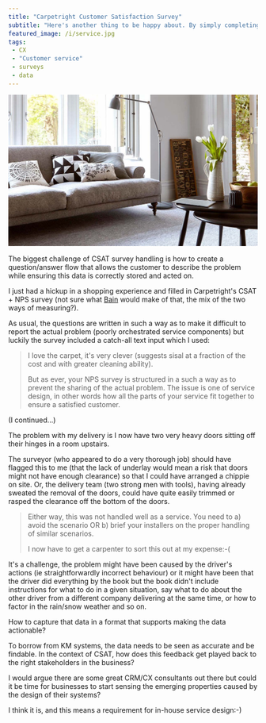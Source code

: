 ```yaml
---
title: "Carpetright Customer Satisfaction Survey"
subtitle: "Here's another thing to be happy about. By simply completing our quick survey you could win yourself £500 Carpetright vouchers, or the value of your recent order!"
featured_image: /i/service.jpg
tags:
 - CX
 - "Customer service"
 - surveys
 - data
---
```

![We hope you're enjoying your new Flooring. Here's another thing to be happy about. By simply completing our quick survey you could win yourself £500 Carpetright vouchers, or the value of your recent order!](/i/carpetright-interior.jpg)

The biggest challenge of CSAT survey handling is how to create a question/answer flow that allows the customer to describe the problem while ensuring this data is correctly stored and acted on.

I just had a hickup in a shopping experience and filled in Carpetright's CSAT + NPS survey (not sure what <a href="http://www.bain.com/publications/articles/introducing-the-net-promoter-system-loyalty-insights.aspx">Bain</a> would make of that, the mix of the two ways of measuring?).

As usual, the questions are written in such a way as to make it difficult to report the actual problem (poorly orchestrated service components) but luckily the survey included a catch-all text input which I used:

> I love the carpet, it's very clever (suggests sisal at a fraction of the cost and with greater cleaning ability).
>
> But as ever, your NPS survey is structured in a such a way as to prevent the sharing of the actual problem. The issue is one of service design, in other words how all the parts of your service fit together to ensure a satisfied customer.

(I continued...)

The problem with my delivery is I now have two very heavy doors sitting off their hinges in a room upstairs.

The surveyor (who appeared to do a very thorough job) should have flagged this to me (that the lack of underlay would mean a risk that doors might not have enough clearance) so that I could have arranged a chippie on site. Or, the delivery team (two strong men with tools), having already sweated the removal of the doors, could have quite easily trimmed or rasped the clearance off the bottom of the doors.

> Either way, this was not handled well as a service. You need to a) avoid the scenario OR b) brief your installers on the proper handling of similar scenarios.
>
> I now have to get a carpenter to sort this out at my expense:-(

It's a challenge, the problem might have been caused by the driver's actions (ie straightforwardly incorrect behaviour) or it might have been that the driver did everything by the book but the book didn't include instructions for what to do in a given situation, say what to do about the other driver from a different company delivering at the same time, or how to factor in the rain/snow weather and so on.

How to capture that data in a format that supports making the data actionable?

To borrow from KM systems, the data needs to be seen as accurate and be findable. In the context of CSAT, how does this feedback get played back to the right stakeholders in the business?

I would argue there are some great CRM/CX consultants out there but could it be time for businesses to start sensing the emerging properties caused by the design of their systems? 

I think it is, and this means a requirement for in-house service design:-)
